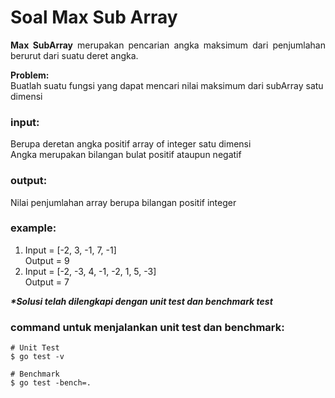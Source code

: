 # Soal Max Sub Array

<p align=justify><b>Max SubArray</b> merupakan pencarian angka maksimum dari penjumlahan berurut dari suatu deret angka.
</p>

<b>Problem:</b><br>
Buatlah suatu fungsi yang dapat mencari nilai maksimum dari subArray satu dimensi
<br>

### input:

Berupa deretan angka positif array of integer satu dimensi<br>
Angka merupakan bilangan bulat positif ataupun negatif
<br>

### output:

Nilai penjumlahan array berupa bilangan positif integer
<br>

### example:

1. Input = [-2, 3, -1, 7, -1]<br>Output = 9
2. Input = [-2, -3, 4, -1, -2, 1, 5, -3]<br>Output = 7


<i><b>*Solusi telah dilengkapi dengan unit test dan benchmark test</b></i>

### command untuk menjalankan unit test dan benchmark:

```
# Unit Test
$ go test -v

# Benchmark
$ go test -bench=.
```
